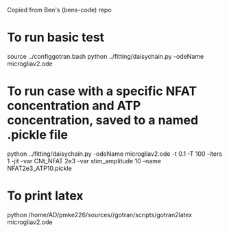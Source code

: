 Copied from Ben's (bens-code) repo

# To run basic test
source ../configgotran.bash 
python ../fitting/daisychain.py -odeName microgliav2.ode 

# To run case with a specific NFAT concentration and ATP concentration, saved to a named .pickle file 
python ../fitting/daisychain.py -odeName microgliav2.ode -t 0.1 -T 100 -iters 1 -jit -var CNt_NFAT 2e3 -var stim_amplitude 10 -name NFAT2e3_ATP10.pickle


# To print latex 
python  /home/AD/pmke226/sources//gotran/scripts/gotran2latex microgliav2.ode 
